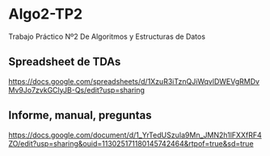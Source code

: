 # Algo2-TP2
Trabajo Práctico Nº2 De Algoritmos y Estructuras de Datos

## Spreadsheet de TDAs
https://docs.google.com/spreadsheets/d/1XzuR3iTznQJiWqvlDWEVgRMDvMv9Jo7zvkGClyJB-Qs/edit?usp=sharing

## Informe, manual, preguntas
https://docs.google.com/document/d/1_YrTedUSzuIa9Mn_JMN2h1lFXXfRF4ZO/edit?usp=sharing&ouid=113025171180145742464&rtpof=true&sd=true
